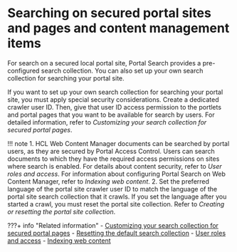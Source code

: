# Searching on secured portal sites and pages and content management items

For search on a secured local portal site, Portal Search provides a pre-configured search collection. You can also set up your own search collection for searching your portal site.

If you want to set up your own search collection for searching your portal site, you must apply special security considerations. Create a dedicated crawler user ID. Then, give that user ID access permission to the portlets and portal pages that you want to be available for search by users. For detailed information, refer to *Customizing your search collection for secured portal pages*.

!!! note
    1.  HCL Web Content Manager documents can be searched by portal users, as they are secured by Portal Access Control. Users can search documents to which they have the required access permissions on sites where search is enabled. For details about content security, refer to *User roles and access*. For information about configuring Portal Search on Web Content Manager, refer to *Indexing web content*.
    2.  Set the preferred language of the portal site crawler user ID to match the language of the portal site search collection that it crawls. If you set the language after you started a crawl, you must reset the portal site collection. Refer to *Creating or resetting the portal site collection*.



???+ info "Related information"
    - [Customizing your search collection for secured portal pages](../../searching_local_portal/cfg_search_portal_site/srtconfgownsrchsec.md)
    - [Resetting the default search collection](../../portal_search/administer_portal_search/searching_crawling_portal_sites/srtcrtprtlstecllc.md)
    - [User roles and access](../../../../deployment/manage/security/people/authorization/controlling_access/wcm_security/wcm_cms_access/wcm_security_items.md)
    - [Indexing web content](../../indexing_webcontent/index.md)

